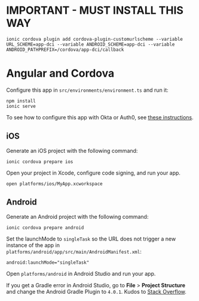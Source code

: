 # IMPORTANT - MUST INSTALL THIS WAY
```
ionic cordova plugin add cordova-plugin-customurlscheme --variable URL_SCHEME=app-dci --variable ANDROID_SCHEME=app-dci --variable ANDROID_PATHPREFIX=/cordova/app-dci/callback
```
# Angular and Cordova

Configure this app in `src/environments/environment.ts` and run it:

```
npm install
ionic serve
```

To see how to configure this app with Okta or Auth0, see [these instructions](https://github.com/oktadev/schematics/#okta-for-ionic).

## iOS

Generate an iOS project with the following command:

```
ionic cordova prepare ios
```

Open your project in Xcode, configure code signing, and run your app.

```
open platforms/ios/MyApp.xcworkspace
```

## Android

Generate an Android project with the following command:

```
ionic cordova prepare android
```

Set the launchMode to `singleTask` so the URL does not trigger a new instance of the app in `platforms/android/app/src/main/AndroidManifest.xml`:

```
android:launchMode="singleTask"
```

Open `platforms/android` in Android Studio and run your app.

If you get a Gradle error in Android Studio, go to **File** > **Project Structure** and change the Android Gradle Plugin to `4.0.1`. Kudos to [Stack Overflow](https://stackoverflow.com/a/63206864).
